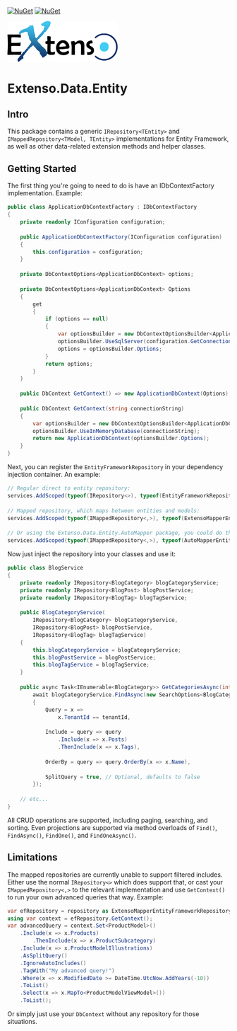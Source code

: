 [![NuGet](https://img.shields.io/nuget/v/Extenso.Data.Entity?style=flat-square&logo=nuget&label=Version)](https://www.nuget.org/packages/Extenso.Data.Entity)
[![NuGet](https://img.shields.io/nuget/dt/Extenso.Data.Entity?style=flat-square&logo=nuget&label=Downloads)](https://www.nuget.org/packages/Extenso.Data.Entity)

<img src="https://github.com/gordon-matt/Extenso/blob/master/_Misc/ExtensoLogo.png" alt="Logo" width="250" />

# Extenso.Data.Entity

## Intro
This package contains a generic `IRepository<TEntity>` and `IMappedRepository<TModel, TEntity>` implementations for Entity Framework,
as well as other data-related extension methods and helper classes.

## Getting Started

The first thing you're going to need to do is have an IDbContextFactory implementation. Example:

```csharp
public class ApplicationDbContextFactory : IDbContextFactory
{
    private readonly IConfiguration configuration;

    public ApplicationDbContextFactory(IConfiguration configuration)
    {
        this.configuration = configuration;
    }

    private DbContextOptions<ApplicationDbContext> options;

    private DbContextOptions<ApplicationDbContext> Options
    {
        get
        {
            if (options == null)
            {
                var optionsBuilder = new DbContextOptionsBuilder<ApplicationDbContext>();
                optionsBuilder.UseSqlServer(configuration.GetConnectionString("DefaultConnection"));
                options = optionsBuilder.Options;
            }
            return options;
        }
    }

    public DbContext GetContext() => new ApplicationDbContext(Options);

    public DbContext GetContext(string connectionString)
    {
        var optionsBuilder = new DbContextOptionsBuilder<ApplicationDbContext>();
        optionsBuilder.UseInMemoryDatabase(connectionString);
        return new ApplicationDbContext(optionsBuilder.Options);
    }
}
```

Next, you can register the `EntityFrameworkRepository` in your dependency injection container. An example:

```csharp
// Regular direct to entity repository:
services.AddScoped(typeof(IRepository<>), typeof(EntityFrameworkRepository<>));

// Mapped repository, which maps between entities and models:
services.AddScoped(typeof(IMappedRepository<,>), typeof(ExtensoMapperEntityFrameworkRepository<,>));

// Or using the Extenso.Data.Entity.AutoMapper package, you could do this:
services.AddScoped(typeof(IMappedRepository<,>), typeof(AutoMapperEntityFrameworkRepository<,>));
```

Now just inject the repository into your classes and use it:

```csharp
public class BlogService
{
    private readonly IRepository<BlogCategory> blogCategoryService;
    private readonly IRepository<BlogPost> blogPostService;
    private readonly IRepository<BlogTag> blogTagService;
    
    public BlogCategoryService(
        IRepository<BlogCategory> blogCategoryService,
        IRepository<BlogPost> blogPostService,
        IRepository<BlogTag> blogTagService)
    {
        this.blogCategoryService = blogCategoryService;
        this.blogPostService = blogPostService;
        this.blogTagService = blogTagService;
    }

    public async Task<IEnumerable<BlogCategory>> GetCategoriesAsync(int tenantId) =>
        await blogCategoryService.FindAsync(new SearchOptions<BlogCategory>
        {
            Query = x =>
                x.TenantId == tenantId,

            Include = query => query
                .Include(x => x.Posts)
                .ThenInclude(x => x.Tags),

            OrderBy = query => query.OrderBy(x => x.Name),

            SplitQuery = true, // Optional, defaults to false
        });

    // etc...
}
```

All CRUD operations are supported, including paging, searching, and sorting.
Even projections are supported via method overloads of `Find()`, `FindAsync()`, `FindOne()`, and `FindOneAsync()`.

## Limitations

The mapped repositories are currently unable to support filtered includes. Either use the normal `IRepository<>` which does support that, or cast your `IMappedRepository<,>` to the relevant implementation and use `GetContext()` to run your own advanced queries that way. Example:

```csharp
var efRepository = repository as ExtensoMapperEntityFrameworkRepository<ProductModelViewModel, ProductModel>;
using var context = efRepository.GetContext();
var advancedQuery = context.Set<ProductModel>()
    .Include(x => x.Products)
        .ThenInclude(x => x.ProductSubcategory)
    .Include(x => x.ProductModelIllustrations)
    .AsSplitQuery()
    .IgnoreAutoIncludes()
    .TagWith("My advanced query!")
    .Where(x => x.ModifiedDate >= DateTime.UtcNow.AddYears(-10))
    .ToList()
    .Select(x => x.MapTo<ProductModelViewModel>())
    .ToList();
```

Or simply just use your `DbContext` without any repository for those situations.
